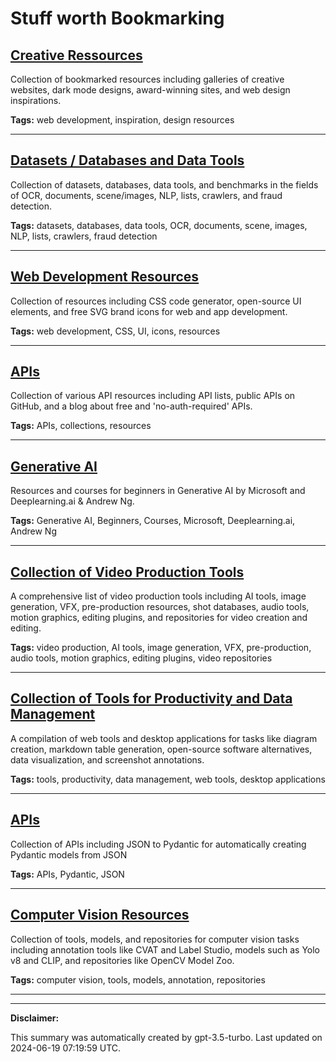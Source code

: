 # Stuff worth Bookmarking

## [Creative Ressources](./creative.md)

Collection of bookmarked resources including galleries of creative websites, dark mode designs, award-winning sites, and web design inspirations.

**Tags:** web development, inspiration, design resources

---

## [Datasets / Databases and Data Tools](./data.md)

Collection of datasets, databases, data tools, and benchmarks in the fields of OCR, documents, scene/images, NLP, lists, crawlers, and fraud detection.

**Tags:** datasets, databases, data tools, OCR, documents, scene, images, NLP, lists, crawlers, fraud detection

---

## [Web Development Resources](./web-development.md)

Collection of resources including CSS code generator, open-source UI elements, and free SVG brand icons for web and app development.

**Tags:** web development, CSS, UI, icons, resources

---

## [APIs](./api.md)

Collection of various API resources including API lists, public APIs on GitHub, and a blog about free and 'no-auth-required' APIs.

**Tags:** APIs, collections, resources

---

## [Generative AI](./learning.md)

Resources and courses for beginners in Generative AI by Microsoft and Deeplearning.ai & Andrew Ng.

**Tags:** Generative AI, Beginners, Courses, Microsoft, Deeplearning.ai, Andrew Ng

---

## [Collection of Video Production Tools](./videography.md)

A comprehensive list of video production tools including AI tools, image generation, VFX, pre-production resources, shot databases, audio tools, motion graphics, editing plugins, and repositories for video creation and editing.

**Tags:** video production, AI tools, image generation, VFX, pre-production, audio tools, motion graphics, editing plugins, video repositories

---

## [Collection of Tools for Productivity and Data Management](./tools.md)

A compilation of web tools and desktop applications for tasks like diagram creation, markdown table generation, open-source software alternatives, data visualization, and screenshot annotations.

**Tags:** tools, productivity, data management, web tools, desktop applications

---

## [APIs](./python.md)

Collection of APIs including JSON to Pydantic for automatically creating Pydantic models from JSON

**Tags:** APIs, Pydantic, JSON

---

## [Computer Vision Resources](./computer-vision.md)

Collection of tools, models, and repositories for computer vision tasks including annotation tools like CVAT and Label Studio, models such as Yolo v8 and CLIP, and repositories like OpenCV Model Zoo.

**Tags:** computer vision, tools, models, annotation, repositories

---

---

**Disclaimer:**

This summary was automatically created by gpt-3.5-turbo. Last updated on 2024-06-19 07:19:59 UTC.
